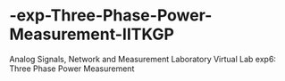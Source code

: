 # -exp-Three-Phase-Power-Measurement-IITKGP
Analog Signals, Network and Measurement Laboratory Virtual Lab exp6: Three Phase Power Measurement
